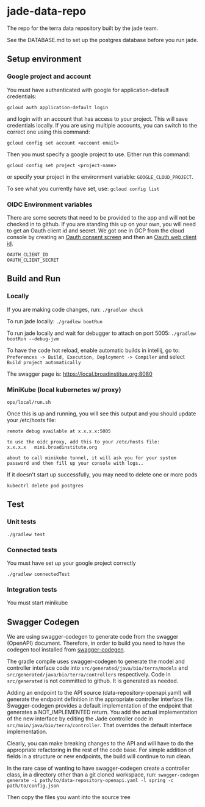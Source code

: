 # jade-data-repo
The repo for the terra data repository built by the jade team.

See the DATABASE.md to set up the postgres database before you run jade.

## Setup environment
### Google project and account
You must have authenticated with google for application-default credentials: 
	
	gcloud auth application-default login
and login with an account that has access to your project. This will save credentials locally. If you are using multiple accounts, you can switch to the correct one using this command: 

    gcloud config set account <account email>

Then you must specify a google project to use. Either run this command: 


    gcloud config set project <project-name>
    
or specify your project in the environment variable: `GOOGLE_CLOUD_PROJECT`.

To see what you currently have set, use: `gcloud config list`

### OIDC Environment variables

There are some secrets that need to be provided to the app and will not be checked in
to github. If you are standing this up on your own, you will need to get an Oauth client
id and secret. We got one in GCP from the cloud console by creating an
[Oauth consent screen](https://console.cloud.google.com/apis/credentials/consent)
and then an [Oauth web client id](https://console.cloud.google.com/apis/credentials).

    OAUTH_CLIENT_ID
    OAUTH_CLIENT_SECRET

## Build and Run
### Locally

If you are making code changes, run:
`./gradlew check`

To run jade locally:
`./gradlew bootRun`

To run jade locally and wait for debugger to attach on port 5005:
`./gradlew bootRun --debug-jvm`

To have the code hot reload, enable automatic builds in intellij, go to:
`Preferences -> Build, Execution, Deployment -> Compiler`
and select `Build project automatically`

The swagger page is:
https://local.broadinstitue.org:8080

### MiniKube (local kubernetes w/ proxy)

    ops/local/run.sh
    
Once this is up and running, you will see this output and you should update your /etc/hosts file:

    remote debug available at x.x.x.x:5005

    to use the oidc proxy, add this to your /etc/hosts file:
    x.x.x.x   mini.broadinstitute.org

    about to call minikube tunnel, it will ask you for your system password and then fill up your console with logs..

If it doesn't start up successfully, you may need to delete one or more pods 

    kubectrl delete pod postgres

## Test

### Unit tests

    ./gradlew test

### Connected tests
You must have set up your google project correctly

    ./gradlew connectedTest
    
### Integration tests
You must start minikube

## Swagger Codegen

We are using swagger-codegen to generate code from the swagger (OpenAPI) document. Therefore, in order to build
you need to have the codegen tool installed from [swagger-codegen](https://swagger.io/docs/open-source-tools/swagger-codegen/).

The gradle compile uses swagger-codegen to generate the model and controller interface code into
`src/generated/java/bio/terra/models` and `src/generated/java/bio/terra/controllers` respectively. Code in
`src/generated` is not committed to github. It is generated as needed.

Adding an endpoint to the API source (data-repository-openapi.yaml) will generate the endpoint definition in the
appropriate controller interface file. Swagger-codegen provides a default implementation of the endpoint that generates
a NOT_IMPLEMENTED return. You add the actual implementation of the new interface by editing the Jade controller code
in `src/main/java/bio/terra/controller`. That overrides the default interface implementation.

Clearly, you can make breaking changes to the API and will have to do the appropriate refactoring in the rest of
the code base. For simple addition of fields in a structure or new endpoints, the build will continue to run clean.

In the rare case of wanting to have swagger-codegen create a controller class,
in a directory other than a git cloned workspace, run:
`swagger-codegen generate -i path/to/data-repository-openapi.yaml -l spring -c path/to/config.json`

Then copy the files you want into the source tree

